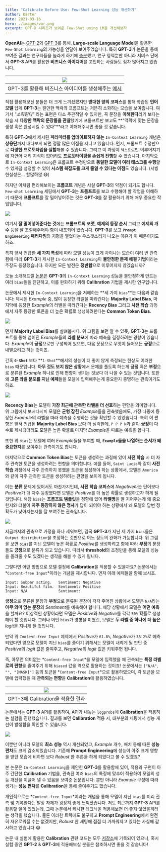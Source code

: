 ```yaml
---
title: "Calibrate Before Use: Few-Shot Learning 성능 개선하기"
author: Karter
date: 2021-03-16
hero: ./images/var.png
excerpt: GPT-X 시리즈가 보여준 Few-Shot using LM을 개선해보자
---
```


**OpenAI**는 [GPT-2](https://d4mucfpksywv.cloudfront.net/better-language-models/language_models_are_unsupervised_multitask_learners.pdf)와 [GPT-3](https://arxiv.org/abs/2005.14165)를 통해, **Large-scale Language Model**을 활용한 `Few-Shot Learning`의 가능성을 연달아 보여주었습니다. 특히 **GPT-3**가 논문을 통해 보여준 결과는 연구자들을 놀라게 하기에 [충분](https://syncedreview.com/2020/12/07/open-ais-gpt-3-paper-shares-neurips-2020-best-paper-awards-with-politecnico-di-milano-cmu-and-uc-berkeley/)했고, 연구 영역뿐만 아니라 서비스 단에서 **GPT-3** API를 활용한 **비즈니스 아이디어**를 고민하는 사람들도 점차 많아지고 있습니다.

| ![](./images/startup.png) |
|:-----:|
| GPT-3를 활용해 비즈니스 아이디어를 생성해주는 [예시](https://ideasai.net/) |

직접 활용해보신 분들은 더 크게 느끼셨겠지만 **방대한 양의 코퍼스**를 통해 학습된 **언어 모델** 답게 **GPT-3**는 웬만한 맥락의 프롬프트는 거뜬히 소화하는 모습을 보여줍니다. 여기서 *"소화한다"* 라는 표현은 다소 주관적일 수 있지만, 꼭 문장을 **이해한다**라기 보다는 학습 시 **다양한 맥락의 문장들을 관찰**했기에 프롬프트만 보고도 **"맥락에 맞는 문장을 생성 혹은 완성시킬 수 있다"**라고 이해해주시면 좋을 것 같습니다.

특히 **GPT-3**에서 제시된 **파라미터를 업데이트하지 않는** `In-Context Learning` 개념은 **상용단**까지 내다보게 되면 정말 많은 이점을 지니고 있습니다. 먼저, 프롬프트 수정만으로 **다양한 프로토타입을 실험**해볼 수 있습니다. 그리고 이 과정이 `텍스트`로만 이루어지기에 자연어 처리 지식이 없더라도 **프로토타이핑을 손쉽게 진행**할 수 있습니다. 마지막으로 `In-Context Learning`은 프롬프트 수정만으로 **동일한 모델이 여러 태스크를 수행**할 수 있게끔 설정할 수 있어 **시스템 복잡도를 크게 줄일 수 있다는 이점**도 있습니다. (서빙 현실성은... 할많하않 😷)

하지만 이처럼 편리해보이는 **프롬프트** 개념은 사실 **GPT-3**의 약점이 되기도 합니다. `Few-shot Learning` 세팅에서 **GPT-3**는 **프롬프트**를 보고 수행해야 할 작업을 이해하기 때문에 **프롬프트**를 잘 밀어넣어주는 것은 **GPT-3**를 잘 활용하기 위해 매우 중요한 작업입니다.

![](./images/prompt.png)

여기서 **잘 밀어넣어준다는 것**에는 **프롬프트의 포맷**, **예제의 등장 순서** 그리고 **예제의 개수** 등을 잘 조절해주어야 함이 내포되어 있습니다. **GPT-3**를 보고 **`Prompt Engineering` 패러다임**의 지평을 열었다는 우스갯소리가 나오는 이유가 이 때문이기도 하죠.

특히 앞서 언급한 **세 가지 특성**에 따라 모델 성능이 크게 차이나는 모습이 여러 번 관측됨에 따라 **GPT-3**가 제시한 `In-Context Learning`이 **불안정한 문제 해결 기법**이라는 주장도 등장했습니다. 하지만 모든 발전은 **정반합**으로 이루어지지 않겠습니까?

오늘 소개해드릴 [논문](https://arxiv.org/abs/2102.09690)은 **GPT-3**의 `In-Context Learning` 성능을 불안정하게 만드는 여러 `bias`들을 진단하고, 이를 완화하기 위해 **Calibration** 기법을 제시한 연구입니다.

논문에서 제시한 `In-Context Learning`을 저해하는 **세 가지 `bias`**는 다음과 같습니다: 제시된 *Example* 중, 많이 등장한 라벨을 따라간다는 **Majority Label Bias**, 마지막에 등장한 *Example*의 라벨을 따라간다는 **Recency Bias** 그리고 **사전 학습** 과정에서 자주 등장한 토큰을 더 높은 확률로 생성하려한다는 **Common Token Bias**.

![](./images/majority.png)

먼저 **Majority Label Bias**를 살펴봅시다. 위 그림을 보면 알 수 있듯, **GPT-3**는 프롬프트를 통해 얻어진 *Example*들의 **라벨 분포**에 따라 예측을 결정하려는 경향이 있습니다. *Example*이 **긍정**으로만 구성되어 있으면, 다음 문장으로 무엇이 들어오든 **긍정**으로 내뱉으려고 하는 것이죠.

간혹 **`0-Shot`** 보다 **`1-Shot`**에서의 성능이 더 좋지 않게 측정되는 현상도 이러한 `bias` 때문입니다. **아무 것도 보지 않은 상황**에서 문제를 풀도록 하는게 **긍정** 혹은 **부정**으로 분류된 *Example* 하나로 인해 편향이 생기는 것보다 더 나을 수 있는 것입니다. 또한 왜 **고른 라벨 분포를 지닌 예제**들을 모델에 입력해주는게 중요한지 증명하는 관측이기도 하죠.

![](./images/recency.png)

**Recency Bias**는 모델이 **가장 최근에 관측한 라벨을 더 선호**하는 편향을 의미합니다. 위 그림에서 보시다시피 모델은 **균형 잡힌** *Example*들을 관측했음에도, 가장 나중에 등장한 *Example*의 라벨을 따라 예측을 수행하는 것을 확인할 수 있었습니다. 특히 이 편향은 앞서 언급된 **Majority Label Bias** 보다 더 심각한데, `P P P N`과 같이 **긍정**이 다수로 제시되더라도 모델은 높은 확률로 마지막 *Example*을 따르는 예측을 합니다.

또한 위 `bias`는 모델에 여러 *Example*들을 부여할 때, **`Example`들을 나열하는 순서가 왜 중요한지**를 보여주는 관측이기도 합니다.

마지막으로 **Common Token Bias**는 토큰을 생성하는 과정에 있어 **사전 학습** 시 더 자주 관측한 토큰을 생성하려는 편향을 의미합니다. 예를 들어, `Saint Lucia`와 같이 **사전 학습** 과정에서 자주 관측하지 못했을 토큰을 생성해야 하는 상황에서, 모델은 `America`와 같이 자주 관측한 토큰을 생성하려는 편향을 보이게 됩니다.

이는 **분류** 문제에 있어서도 마찬가지인데, **사전 학습 코퍼스**에 *Negative*라는 단어보다 *Positive*가 더 자주 등장했다면 모델은 *Positive*를 더 높은 확률로 생성하고자 하게 될 것입니다. 해당 `bias`는 **프롬프트 템플릿**을 정함에 있어 **라벨명**을 잘 지어주는게 왜 중요한지와 더불어 **자주 등장하지 않은 명사**가 답이 되어야 하는 상황에서 왜 모델의 답변 정확도가 낮아지는지를 잘 보여주는 관측입니다.

![](./images/thre.png)

지금까지의 관측으로 가정을 하나 세워보면, 결국 **GPT-3**가 지닌 세 가지 `bias`들은 `Output distribution`을 조정하는 것만으로 어느 정도의 완화가 가능합니다. 위 그림을 보면 `bias`를 지닌 모델이 높은 확률로 *Positive*를 생성하려고 함에 따라 **부정**의 문장들도 **긍정**으로 분류가 되고 있습니다. 따라서 **threshold**의 조정만을 통해 모델의 성능을 올려줄 수도 있겠다는 생각을 해볼 수 있게 됩니다.

그렇다면 어떤 방법으로 모델 결정에 **Calibration**을 적용할 수 있을까요? 논문에서는 *`Content-free Input`*이라는 개념을 제시합니다. 먼저 아래 예제들을 함께 보시죠.

```
Input: Subpar acting.   Sentiment: Negative
Input: Beautiful film.  Sentiment: Positive
Input: N/A              Sentiment:
```

**긍정**으로 분류된 문장과 **부정**으로 분류된 문장이 각각 주어진 상황에서 모델은 `N/A`라는 **아무 의미 없는 문장**의 *Sentiment*를 예측해야 합니다. 해당 상황에서 모델은 **어떤 예측**을 할까요? 이상적인 상황이라면 모델은 *Positive*와 *Negative*를 각각 `50%` 확률로 생성해야 할 것입니다. 그러나 어떤 `bias`가 영향을 미쳤건, 모델은 **두 라벨 중 하나에 더 높은** *logit*을 지니게 될 것입니다.

만약 위 *`Content-free Input`* 예제에서 *Positive*가 `61.8%`, *Negative*가 `38.2%`로 예측되었다면 앞으로 모델이 지닌 `bias`를 줄이기 위해서는 모델이 내리게 될 판단 중 *Positive*의 *logit* 값은 줄여주고, *Negative*의 *logit* 값은 키워주면 됩니다.

즉, 아무런 의미없는 *`Content-free Input`*을 모델에 입력했을 때 관측되는 **특정 라벨로의 편향**을 줄여주기 위해 `biased` 값을 역으로 활용하는 것이죠! 논문에서는 `["N/A", "", "[MASK]"]` 등의 토큰을 *`Content-free Input`*으로 활용하였으며, 각 토큰을 모델에 입력했을 때 **관측되는 편향**을 **Calibration**에 활용하였습니다.

| ![](./images/result.png) |
|:-----:|
| GPT-3에 Calibration을 적용한 결과 |

논문에서는 **GPT-3** API를 활용하여, API가 내놓는 `logprobs`에 **Calibration**을 적용하는 실험을 진행했습니다. 결과를 보면 **Calibration** 적용 시, 대부분의 세팅에서 성능 개선이 발생함을 확인할 수 있습니다.

![](./images/var.png)

이뿐만 아니라 모델의 **최소 성능** 역시 개선되었고, *Example* 개수, 배치 등에 따른 **성능 편차**도 크게 감소되었습니다. 기존에 **Prompt Engineering**에 성능이 아주 크게 영향을 받던 모습에 비하면 보다 *Robust* 한 추론을 하게 되었다고 볼 수 있겠죠?

본 논문은 `In-Context Learning`을 제안한 **GPT-3**를 활용함에 있어, 적용과 구현이 아주 간단한 **Calibration** 기법을, 관측된 여러 `bias`의 특징에 맞추어 적용하여 모델의 성능 개선을 이끌어 낼 수 있음을 보여준 논문입니다. 뿐만 아니라 *Example* 구성에 따라 생기는 **성능 편차**를 **Calibration**을 통해 줄여주기도 했습니다.

개인적으로는 *`Content-free Input`*이라는 개념을 통해 모델이 지닌 `bias`를 미리 관측 및 기록한다는 발상 자체가 굉장히 좋게 느껴졌습니다. 저도 최근까지 **GPT-3** API를 활용할 일이 있었는데, 그때 논문에서 제시한 테크닉을 적용해보면 더 좋지 않았을까라는 생각을 했습니다. 물론 이러한 트릭에도 불구하고 **Prompt Engineering**에서 완전히 자유로워질 수는 없겠지만, *Robust* 한 세팅에 점점 더 가까워지고 있다는 사실에 감사하고 있습니다 😂

논문 내 실험에 활용한 **Calibration** 관련 코드는 모두 [저장소](https://github.com/tonyzhaozh/few-shot-learning)에 기록되어 있으니, 혹시 실험 중인 **GPT-2** & **GPT-3**에 적용해보실 분들은 참조하시면 좋을 것 같습니다!